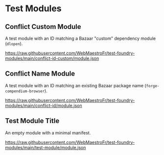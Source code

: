# Test Modules

## Conflict Custom Module

A test module with an ID matching a Bazaar "custom" dependency module (`dlopen`).

https://raw.githubusercontent.com/WebMaestroFr/test-foundry-modules/main/conflict-id-custom/module.json

## Conflict Name Module

A test module with an ID matching an existing Bazaar package name (`forge-compendium-browser`).

https://raw.githubusercontent.com/WebMaestroFr/test-foundry-modules/main/conflict-id/module.json

## Test Module Title

An empty module with a minimal manifest.

https://raw.githubusercontent.com/WebMaestroFr/test-foundry-modules/main/test-module/module.json

